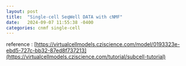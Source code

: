 ```yaml
---
layout: post
title:  "Single-cell SeqWell DATA with cNMF"
date:   2024-09-07 11:55:38 -0400
categories: cnmf single-cell  
---
```

reference : [https://virtualcellmodels.cziscience.com/model/0193323e-ebd5-727c-bb32-87ed8f737213](https://virtualcellmodels.cziscience.com/tutorial/subcell-tutorial)
